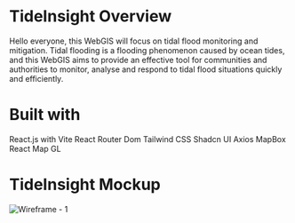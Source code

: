 # TideInsight Overview
Hello everyone, this WebGIS will focus on tidal flood monitoring and mitigation. Tidal flooding is a flooding phenomenon caused by ocean tides, and this WebGIS aims to provide an effective tool for communities and authorities to monitor, analyse and respond to tidal flood situations quickly and efficiently.

# Built with
React.js with Vite
React Router Dom
Tailwind CSS
Shadcn UI
Axios
MapBox
React Map GL

# TideInsight Mockup
![Wireframe - 1](https://github.com/Gerardusdavidbayuaji/Webgis-TideInsight/assets/142146086/aaa52f91-321b-4ae6-82a8-29c463481991)
